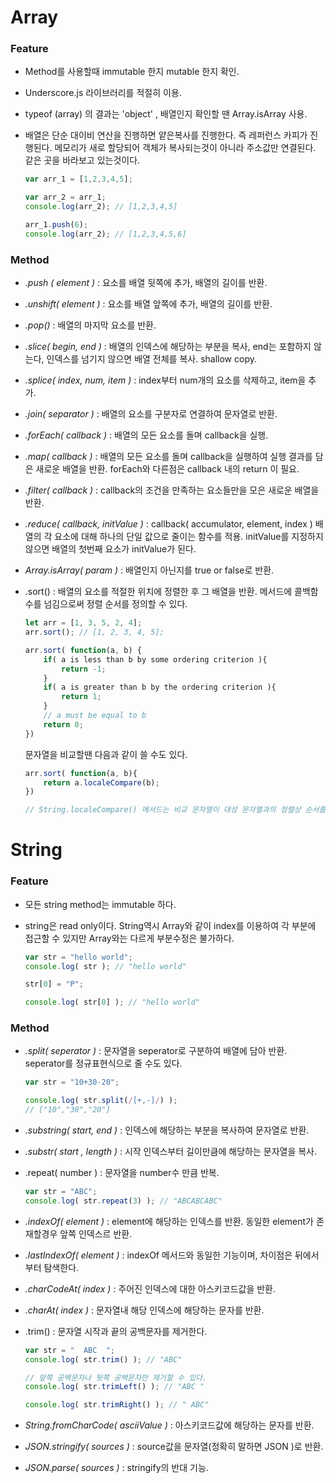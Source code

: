 # Array

### Feature

 - Method를 사용할때 immutable 한지 mutable 한지 확인.

 - Underscore.js 라이브러리를 적절히 이용.

 - typeof (array) 의 결과는 'object' , 배열인지 확인할 땐 Array.isArray 사용.

 - 배열은 단순 대이비 연산을 진행하면 얕은복사를 진행한다. 즉 레퍼런스 카피가 진행된다. 메모리가 새로 할당되어 객체가 복사되는것이 아니라 주소값만 연결된다. 같은 곳을 바라보고 있는것이다.

   ```javascript
   var arr_1 = [1,2,3,4,5];
   
   var arr_2 = arr_1;
   console.log(arr_2); // [1,2,3,4,5]
   
   arr_1.push(6);
   console.log(arr_2); // [1,2,3,4,5,6]
   ```


### Method 

 - *.push ( element )*  :  요소를 배열 뒷쪽에 추가, 배열의 길이를 반환.

 - *.unshift( element )*  :  요소를 배열 앞쪽에 추가, 배열의 길이를 반환.

 - *.pop()*  :  배열의 마지막 요소를 반환.

 - *.slice( begin, end )*  :  배열의 인덱스에 해당하는 부분을 복사, end는 포함하지 않는다, 인덱스를 넘기지 않으면 배열 전체를 복사. shallow copy.

 - *.splice( index, num, item )*  :  index부터 num개의 요소를 삭제하고, item을 추가.

 - *.join( separator )*  :  배열의 요소를 구분자로 연결하여 문자열로 반환.

 - *.forEach( callback )*  :  배열의 모든 요소를 돌며 callback을 실행.

 - *.map( callback )*  :  배열의 모든 요소를 돌며 callback을 실행하여 실행 결과를 담은 새로운 배열을 반환. forEach와 다른점은 callback 내의 return 이 필요.

 - *.filter( callback )*  :  callback의 조건을 만족하는 요소들만을 모은 새로운 배열을 반환.

 - *.reduce( callback, initValue )*  :  callback( accumulator, element, index ) 배열의 각 요소에 대해 하나의 단일 값으로 줄이는 함수를 적용. initValue를 지정하지 않으면 배열의 첫번째 요소가 initValue가 된다.

 - *Array.isArray( param )*  :  배열인지 아닌지를 true or false로 반환.

 - .sort() : 배열의 요소를 적절한 위치에 정렬한 후 그 배열을 반환. 메서드에 콜백함수를 넘김으로써 정렬 순서를 정의할 수 있다.

   ```javascript
   let arr = [1, 3, 5, 2, 4];
   arr.sort(); // [1, 2, 3, 4, 5];
   
   arr.sort( function(a, b) {
       if( a is less than b by some ordering criterion ){
           return -1;
       }
       if( a is greater than b by the ordering criterion ){
           return 1;
       }
       // a must be equal to b
       return 0;
   })
   ```

   문자열을 비교할땐 다음과 같이 쓸 수도 있다.

   ```javascript
   arr.sort( function(a, b){
       return a.localeCompare(b);
   })
   
   // String.localeCompare() 메서드는 비교 문자열이 대성 문자열과의 정렬상 순서를 나타내는 숫자를 반환한다.(1, -1, 0 중 하나)
   ```





# String

### Feature

 - 모든 string method는 immutable 하다.

 - string은 read only이다. String역시 Array와 같이 index를 이용하여 각 부분에 접근할 수 있지만 Array와는 다르게 부분수정은 불가하다.

   ```javascript
   var str = "hello world";
   console.log( str ); // "hello world"
   
   str[0] = "P";
   
   console.log( str[0] ); // "hello world"
   ```



### Method

 - *.split( seperator )*  :  문자열을 seperator로 구분하여 배열에 담아 반환. seperator를 정규표현식으로 줄 수도 있다.

   ```javascript
   var str = "10+30-20";
   
   console.log( str.split(/[+,-]/) );
   // ["10","30","20"]
   ```

 - *.substring( start, end )*  :  인덱스에 해당하는 부분을 복사하여 문자열로 반환.

 - *.substr( start , length )*  :  시작 인덱스부터 길이만큼에 해당하는 문자열을 복사.

 - .repeat( number ) : 문자열을 number수 만큼 반복.

   ```javascript
   var str = "ABC";
   console.log( str.repeat(3) ); // "ABCABCABC"
   ```

 - *.indexOf( element )*  :  element에 해당하는 인덱스를 반환. 동일한 element가 존재할경우 앞쪽 인덱스르 반환.

 - *.lastIndexOf( element )*  :  indexOf 메서드와 동일한 기능이며, 차이점은 뒤에서부터 탐색한다.

 - *.charCodeAt( index )*  :  주어진 인덱스에 대한 아스키코드값을 반환.

 - *.charAt( index )*  :  문자열내 해당 인덱스에 해당하는 문자를 반환.

 - .trim() : 문자열 시작과 끝의 공백문자를 제거한다.

   ```javascript
   var str = "  ABC  ";
   console.log( str.trim() ); // "ABC"
   
   // 앞쪽 공백문자나 뒷쪽 공백문자만 제거할 수 있다.
   console.log( str.trimLeft() ); // "ABC "
   
   console.log( str.trimRight() ); // " ABC"
   ```

 - *String.fromCharCode( asciiValue )*  :  아스키코드값에 해당하는 문자를 반환.

 - *JSON.stringify( sources )*  :  source값을 문자열(정확히 말하면 JSON )로 반환.

 - *JSON.parse( sources )*  :  stringify의 반대 기능.

